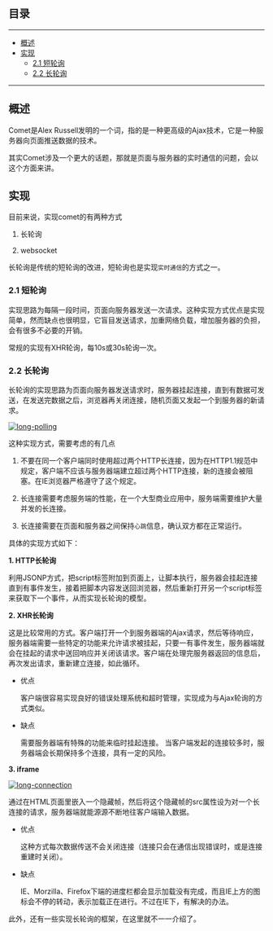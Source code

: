 ## 目录
---
- [概述](#概述)
- [实现](#实现)
  - [2.1 短轮询](#21-短轮询)
  - [2.2 长轮询](#22-长轮询)
---

## 概述

Comet是Alex Russell发明的一个词，指的是一种更高级的Ajax技术，它是一种服务器向页面推送数据的技术。

其实Comet涉及一个更大的话题，那就是页面与服务器的实时通信的问题，会以这个方面来讲。

## 实现

目前来说，实现comet的有两种方式

1. 长轮询

2. websocket

长轮询是传统的短轮询的改进，短轮询也是实现`实时通信`的方式之一。

### 2.1 短轮询

实现思路为每隔一段时间，页面向服务器发送一次请求。这种实现方式优点是实现简单，然而缺点也很明显，它盲目发送请求，加重网络负载，增加服务器的负担，会有很多不必要的开销。

常规的实现有XHR轮询，每10s或30s轮询一次。

### 2.2 长轮询

长轮询的实现思路为页面向服务器发送请求时，服务器挂起连接，直到有数据可发送，在发送完数据之后，浏览器再关闭连接，随机页面又发起一个到服务器的新请求。

[![long-polling](https://github.com/zhangguixu/front-end/raw/master/image/long-polling.png)](https://github.com/zhangguixu/front-end/blob/master/image/long-polling.png)

这种实现方式，需要考虑的有几点

1. 不要在同一个客户端同时使用超过两个HTTP长连接，因为在HTTP1.1规范中规定，客户端不应该与服务器端建立超过两个HTTP连接，新的连接会被阻塞。在IE浏览器严格遵守了这个规定。

2. 长连接需要考虑服务端的性能，在一个大型商业应用中，服务端需要维护大量并发的长连接。

3. 长连接需要在页面和服务器之间保持`心跳`信息，确认双方都在正常运行。

具体的实现方式如下：

**1. HTTP长轮询**

利用JSONP方式，把script标签附加到页面上，让脚本执行，服务器会挂起连接直到有事件发生，接着把脚本内容发送回浏览器，然后重新打开另一个script标签来获取下一个事件，从而实现长轮询的模型。

**2. XHR长轮询**

这是比较常用的方式。客户端打开一个到服务器端的Ajax请求，然后等待响应，服务器端需要一些特定的功能来允许请求被挂起，只要一有事件发生，服务器端就会在挂起的请求中送回响应并关闭该请求。客户端在处理完服务器返回的信息后，再次发出请求，重新建立连接，如此循环。

- 优点

  客户端很容易实现良好的错误处理系统和超时管理，实现成为与Ajax轮询的方式类似。

- 缺点

  需要服务器端有特殊的功能来临时挂起连接。 当客户端发起的连接较多时，服务器端会长期保持多个连接，具有一定的风险。

**3. iframe**

[![long-connection](https://github.com/zhangguixu/front-end/raw/master/image/long-connection.png)](https://github.com/zhangguixu/front-end/blob/master/image/long-connection.png)

通过在HTML页面里嵌入一个隐藏帧，然后将这个隐藏帧的src属性设为对一个长连接的请求，服务器端就能源源不断地往客户端输入数据。

- 优点

  这种方式每次数据传送不会关闭连接（连接只会在通信出现错误时，或是连接重建时关闭）。

- 缺点

  IE、Morzilla、Firefox下端的进度栏都会显示加载没有完成，而且IE上方的图标会不停的转动，表示加载正在进行。不过在IE下，有解决的办法。

此外，还有一些实现长轮询的框架，在这里就不一一介绍了。

